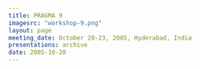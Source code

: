 ```yaml
---
title: PRAGMA 9
imagesrc: "workshop-9.png"
layout: page
meeting_date: October 20-23, 2005, Hyderabad, India
presentations: archive
date: 2005-10-20
---
```


